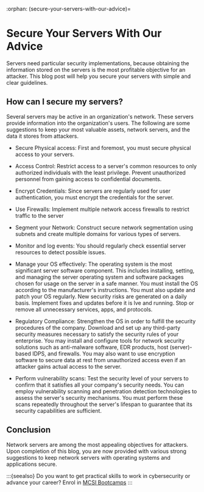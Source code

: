 :orphan:
(secure-your-servers-with-our-advice)=
# Secure Your Servers With Our Advice

Servers need particular security implementations, because obtaining the information stored on the servers is the most profitable objective for an attacker. This blog post will help you secure your servers with simple and clear guidelines.

## How can I secure my servers?

Several servers may be active in an organization's network. These servers provide information into the organization's users. The following are some suggestions to keep your most valuable assets, network servers, and the data it stores from attackers.

- Secure Physical access: First and foremost, you must secure physical access to your servers.
  
- Access Control: Restrict access to a server's common resources to only authorized individuals with the least privilege. Prevent unauthorized personnel from gaining access to confidential documents.

- Encrypt Credentials: Since servers are regularly used for user authentication, you must encrypt the credentials for the server.
  
- Use Firewalls: Implement multiple network access firewalls to restrict traffic to the server

- Segment your Network: Construct secure network segmentation using subnets and create multiple domains for various types of servers.

- Monitor and log events: You should regularly check essential server resources to detect possible issues.

- Manage your OS effectively: The operating system is the most significant server software component. This includes installing, setting, and managing the server operating system and software packages chosen for usage on the server in a safe manner. You must install the OS according to the manufacturer's instructions. You must also update and patch your OS regularly. New security risks are generated on a daily basis. Implement fixes and updates before it is lve and running. Stop or remove all unnecessary services, apps, and protocols.

- Regulatory Compliance: Strengthen the OS in order to fulfill the security procedures of the company. Download and set up any third-party security measures necessary to satisfy the security rules of your enterprise. You may install and configure tools for network security solutions such as anti-malware software, EDR products, host (server)-based IDPS, and firewalls. You may also want to use encryption software to secure data at rest from unauthorized access even if an attacker gains actual access to the server.

- Perform vulnerability scans: Test the security level of your servers to confirm that it satisfies all your company's security needs. You can employ vulnerability scanning and penetration detection technologies to assess the server's security mechanisms. You must perform these scans repeatedly throughout the server's lifespan to guarantee that its security capabilities are sufficient.

## Conclusion

Network servers are among the most appealing objectives for attackers. Upon completion of this blog, you are now provided with various strong suggestions to keep network servers with operating systems and applications secure.

:::{seealso}
Do you want to get practical skills to work in cybersecurity or advance your career? Enrol in [MCSI Bootcamps](https://www.mosse-institute.com/bootcamps.html)
:::